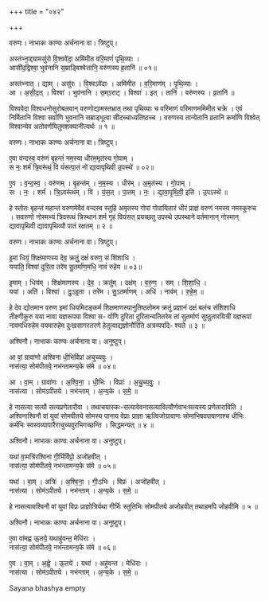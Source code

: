 +++
title = "०४२"

+++


वरुणः। नाभाकः काण्वः अर्चनाना वा। त्रिष्टुप्।

अस्त॑भ्ना॒द्द्यामसु॑रो वि॒श्ववे॑दा॒ अमि॑मीत वरि॒माणं॑ पृथि॒व्याः ।  
आसी॑द॒द्विश्वा॒ भुव॑नानि स॒म्राड्विश्वेत्तानि॒ वरु॑णस्य व्र॒तानि॑ ॥ ०१॥

अस्त॑भ्नात् । द्याम् । असु॑रः । वि॒श्वऽवे॑दाः । अमि॑मीत । व॒रि॒माण॑म् । पृ॒थि॒व्याः ।  
आ । अ॒सी॒द॒त् । विश्वा॑ । भुव॑नानि । स॒म्ऽराट् । विश्वा॑ । इत् । तानि॑ । वरु॑णस्य । व्र॒तानि॑ ॥

विश्ववेदा विश्वधनोसुरोबलवान् वरुणोद्यामस्तभ्रात् तथा पृथिव्याः च वरिमाणं परिमाणममिमीत चक्रे । एवं निर्मितानि विश्वा सर्वाणि भुवनानि सम्राड्भूत्वा सीदच्चाध्यतिष्ठच्च । वरुणस्य तान्येतानि व्रतानि कर्माणि विश्वेत् विश्वान्येव अतोवर्णयितुमशक्यानीत्यर्थः ॥ १ ॥

वरुणः। नाभाकः काण्वः अर्चनाना वा। त्रिष्टुप्।

ए॒वा व॑न्दस्व॒ वरु॑णं बृ॒हन्तं॑ नम॒स्या धीर॑म॒मृत॑स्य गो॒पाम् ।  
स नः॒ शर्म॑ त्रि॒वरू॑थं॒ वि यं॑सत्पा॒तं नो॑ द्यावापृथिवी उ॒पस्थे॑ ॥ ०२॥

ए॒व । व॒न्द॒स्व॒ । वरु॑णम् । बृ॒हन्त॑म् । न॒म॒स्य । धीर॑म् । अ॒मृत॑स्य । गो॒पाम् ।  
सः । नः॒ । शर्म॑ । त्रि॒ऽवरू॑थम् । वि । यं॒स॒त् । पा॒तम् । नः॒ । द्या॒वा॒पृ॒थि॒वी॒ इति॑ । उ॒पऽस्थे॑ ॥

हे स्तोतः बृहन्तं महान्तं वरुणमेवैवं वन्दस्व स्तुहि अमृतस्य गोपां गोपायितारं धीरं प्राज्ञं वरुणं नमस्य नमस्कुरुच । सवरुणो नोस्मभ्यं त्रिवरूथं त्रिस्थानं शर्म गृहं वियंसत् प्रयच्छतु उपस्थे उपस्थाने वर्तमानान् नोस्मान् द्यावापृथिवी द्यावापृथिव्यौ पातं रक्षतम् ॥ २ ॥

वरुणः। नाभाकः काण्वः अर्चनाना वा। त्रिष्टुप्।

इ॒मां धियं॒ शिक्ष॑माणस्य देव॒ क्रतुं॒ दक्षं॑ वरुण॒ सं शि॑शाधि ।  
ययाति॒ विश्वा॑ दुरि॒ता तरे॑म सु॒तर्मा॑ण॒मधि॒ नावं॑ रुहेम ॥ ०३॥

इ॒माम् । धिय॑म् । शिक्ष॑माणस्य । दे॒व॒ । क्रतु॑म् । दक्ष॑म् । व॒रु॒ण॒ । सम् । शि॒शा॒धि॒ ।  
यया॑ । अति॑ । विश्वा॑ । दुः॒ऽइ॒ता । तरे॑म । सु॒ऽतर्मा॑णम् । अधि॑ । नाव॑म् । रु॒हे॒म॒ ॥

हे देव द्योतमान वरुण इमां धियमिदङ्कर्म शिक्षमाणस्यानुतिष्ठतोमम क्रतुं प्रज्ञानं दक्षं बलंच संशिशाधि तीक्ष्णीकुरु यया नावा यज्ञरूपया विश्वा स- र्वाणि दुरिता दुरितान्यतितरेम तां सुतर्माणं सुष्ठुतारयित्रीं यज्ञरूपां नावमधिरुहेम वयमारुहेम दुःखसागरतरणे हेतुत्वाद्यज्ञोनौरिति अत्रव्यपदि- श्यते ॥ ३ ॥

अश्विनौ। नाभाकः काण्वः अर्चनाना वा। अनुष्टुप्।

आ वां॒ ग्रावा॑णो अश्विना धी॒भिर्विप्रा॑ अचुच्यवुः ।  
नास॑त्या॒ सोम॑पीतये॒ नभ॑न्तामन्य॒के स॑मे ॥ ०४॥

आ । वा॒म् । ग्रावा॑णः । अ॒श्वि॒ना॒ । धी॒भिः । विप्राः॑ । अ॒चु॒च्य॒वुः॒ ।  
नास॑त्या । सोम॑ऽपीतये । नभ॑न्ताम् । अ॒न्य॒के । स॒मे॒ ॥

हे नासत्या सत्यौ सत्यप्रणेतारौवा । तथाचयास्कः-सत्यावेवनासत्यावित्यौर्णवाभःसत्यस्य प्रणेताराविति । अश्विनाश्विनौ वां युवां सोमपीतये सोमस्य पानाय वेप्राः प्राज्ञा ऋत्विजोग्रावाणः सोमाभिषवपाषाणाश्च धीभिः कर्मभिः स्वस्वव्यापारैराचुच्यवुरभिगच्छन्ति । सिद्धमन्यत् ॥ ४ ॥

अश्विनौ। नाभाकः काण्वः अर्चनाना वा। अनुष्टुप्।

यथा॑ वा॒मत्रि॑रश्विना गी॒र्भिर्विप्रो॒ अजो॑हवीत् ।  
नास॑त्या॒ सोम॑पीतये॒ नभ॑न्तामन्य॒के स॑मे ॥ ०५॥

यथा॑ । वा॒म् । अत्रिः॑ । अ॒श्वि॒ना॒ । गीः॒ऽभिः । विप्रः॑ । अजो॑हवीत् ।  
नास॑त्या । सोम॑ऽपीतये । नभ॑न्ताम् । अ॒न्य॒के । स॒मे॒ ॥

हे नासत्यावश्विनौ वां युवां विप्रः प्राज्ञोत्रिर्यथा गीर्भिः स्तुतिभिः सोमपीतये अजोहवीत् तथाहमपि जोहवीमि ॥ ५ ॥

अश्विनौ। नाभाकः काण्वः अर्चनाना वा। अनुष्टुप्।

ए॒वा वा॑मह्व ऊ॒तये॒ यथाहु॑वन्त॒ मेधि॑राः ।  
नास॑त्या॒ सोम॑पीतये॒ नभ॑न्तामन्य॒के स॑मे ॥ ०६॥

ए॒व । वा॒म् । अ॒ह्वे॒ । ऊ॒तये॑ । यथा॑ । अहु॑वन्त । मेधि॑राः ।  
नास॑त्या । सोम॑ऽपीतये । नभ॑न्ताम् । अ॒न्य॒के । स॒मे॒ ॥

Sayana bhashya empty
